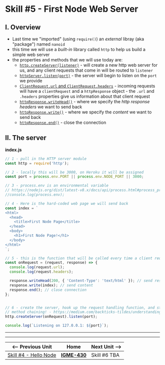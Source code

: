 # Skill #5 - First Node Web Server

## I. Overview

- Last time we "imported" (using `require()`) an *external* libray (aka "package") named `nanoid`
- this time we will use a *built-in* library called `http` to help us build a simple web server
- the properties and methods that we will use today are: 
  - [`http.createServer(listener)`](https://nodejs.org/api/http.html#http_http_createserver_options_requestlistener) - will create a new http web server for us, and any client requests that come in will be routed to `listener`
  - [`httpServer.listen(port)`](https://nodejs.org/api/http.html#http_server_listen) - the server will begin to listen on the `port` we provide
  - [`ClientRequest.url` and `ClientRequest.headers`](https://nodejs.org/api/http.html#http_class_http_incomingmessage) - incoming requests will have a `clientRequest` and a `httpResponse` object - the `.url` and `.headers` properties give us information about that client request
  - [`httpResponse.writeHead()`](https://nodejs.org/api/http.html#http_response_writehead_statuscode_statusmessage_headers) - where we specify the *http response headers* we want to send back
  - [`httpResponse.write()`](https://nodejs.org/api/http.html#http_response_write_chunk_encoding_callback) - where we specify the *content* we want to send back
  - [`httpResponse.end()`](https://nodejs.org/api/http.html#http_response_end_data_encoding_callback) - close the connection
 
 
 
## II. The server

**index.js**

```js
// 1 - pull in the HTTP server module
const http = require('http'); 

// 2 - locally this will be 3000, on Heroku it will be assigned
const port = process.env.PORT || process.env.NODE_PORT || 3000;

// 3 - process.env is an environmental variable
// https://nodejs.org/dist/latest-v8.x/docs/api/process.html#process_process_env
//console.log(process.env);

// 4 - Here is the hard-coded web page we will send back
const index = `	
<html>
  <head>
    <title>First Node Page</title>
  </head>
  <body>
    <h1>First Node Page!</h1>
  </body>
</html>
`;

// 5 - this is the function that will be called every time a client request comes in
const onRequest = (request, response) => {
  console.log(request.url);
  console.log(request.headers);

  response.writeHead(200, { 'Content-Type': 'text/html' }); // send response headers
  response.write(index); // send content
  response.end(); // close connection
};


// 6 - create the server, hook up the request handling function, and start lisening on `port`
// method chaining! - https://medium.com/backticks-tildes/understanding-method-chaining-in-javascript-647a9004bd4f
http.createServer(onRequest).listen(port);

console.log(`Listening on 127.0.0.1: ${port}`);
```


<hr><hr>

| <-- Previous Unit | Home | Next Unit -->
| --- | --- | --- 
|   [Skill #4 - Hello Node](4-hello-node.md) |  [**IGME-430**](../) | Skill #6 TBA
